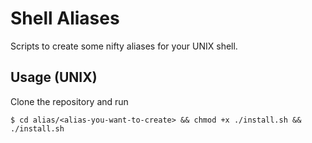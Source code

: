 # Shell Aliases

Scripts to create some nifty aliases for your UNIX shell.

## Usage (UNIX)

Clone the repository and run

```cli
$ cd alias/<alias-you-want-to-create> && chmod +x ./install.sh && ./install.sh
```
